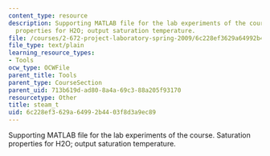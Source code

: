```yaml
---
content_type: resource
description: Supporting MATLAB file for the lab experiments of the course. Saturation
  properties for H2O; output saturation temperature.
file: /courses/2-672-project-laboratory-spring-2009/6c228ef3629a64992b4403f8d3a9ec89_steam_t.m
file_type: text/plain
learning_resource_types:
- Tools
ocw_type: OCWFile
parent_title: Tools
parent_type: CourseSection
parent_uid: 713b619d-ad80-8a4a-69c3-88a205f93170
resourcetype: Other
title: steam_t
uid: 6c228ef3-629a-6499-2b44-03f8d3a9ec89
---
```

Supporting MATLAB file for the lab experiments of the course. Saturation properties for H2O; output saturation temperature.

